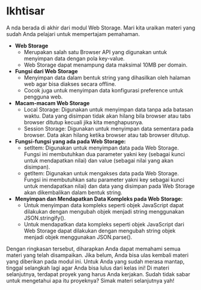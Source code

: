 # Ikhtisar

A
nda berada di akhir dari modul Web Storage. Mari kita uraikan materi yang sudah Anda pelajari untuk mempertajam pemahaman.

- **Web Storage**
  - Merupakan salah satu Browser API yang digunakan untuk menyimpan data dengan pola key-value.
  - Web Storage dapat menampung data maksimal 10MB per domain.
- **Fungsi dari Web Storage**
  - Menyimpan data dalam bentuk string yang dihasilkan oleh halaman web agar bisa diakses secara offline.
  - Cocok juga untuk menyimpan data konfigurasi preference untuk pengguna web.
- **Macam-macam Web Storage**
  - Local Storage: Digunakan untuk menyimpan data tanpa ada batasan waktu. Data yang disimpan tidak akan hilang bila browser atau tabs browser ditutup kecuali jika kita menghapusnya.
  - Session Storage: Digunakan untuk menyimpan data sementara pada browser. Data akan hilang ketika browser atau tab browser ditutup.
- **Fungsi-fungsi yang ada pada Web Storage:**
  - setItem: Digunakan untuk menyimpan data pada Web Storage. Fungsi ini membutuhkan dua parameter yakni key (sebagai kunci untuk mendapatkan nilai) dan value (sebagai nilai yang akan disimpan).
  - getItem: Digunakan untuk mengakses data pada Web Storage. Fungsi ini membutuhkan satu parameter yakni key sebagai kunci untuk mendapatkan nilai) dan data yang disimpan pada Web Storage akan dikembalikan dalam bentuk string.
- **Menyimpan dan Mendapatkan Data Kompleks pada Web Storage:**
  - Untuk menyimpan data kompleks seperti objek JavaScript dapat dilakukan dengan mengubah objek menjadi string menggunakan JSON.stringify().
  - Untuk mendapatkan data kompleks seperti objek JavaScript dari Web Storage dapat dilakukan dengan mengubah string objek menjadi objek menggunakan JSON.parse().

Dengan ringkasan tersebut, diharapkan Anda dapat memahami semua materi yang telah disampaikan. Jika belum, Anda bisa ulas kembali materi yang diberikan pada modul ini. Untuk Anda yang sudah merasa mantap, tinggal selangkah lagi agar Anda bisa lulus dari kelas ini! Di materi selanjutnya, terdapat proyek yang harus Anda kerjakan. Sudah tidak sabar untuk mengetahui apa itu proyeknya? Simak materi selanjutnya yah!
